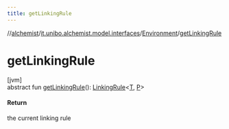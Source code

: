 ```yaml
---
title: getLinkingRule
---
```

//[alchemist](../../../index.html)/[it.unibo.alchemist.model.interfaces](../index.html)/[Environment](index.html)/[getLinkingRule](get-linking-rule.html)



# getLinkingRule



[jvm]\
abstract fun [getLinkingRule](get-linking-rule.html)(): [LinkingRule](../-linking-rule/index.html)<[T](../../it.unibo.alchemist.boundary.interfaces/-output-monitor/index.html), [P](../../it.unibo.alchemist.boundary.interfaces/-output-monitor/index.html)>



#### Return



the current linking rule




